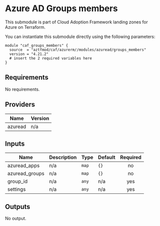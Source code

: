 # Azure AD Groups members

This submodule is part of Cloud Adoption Framework landing zones for Azure on Terraform.

You can instantiate this submodule directly using the following parameters:

```
module "caf_groups_members" {
  source  = "aztfmod/caf/azurerm//modules/azuread/groups_members"
  version = "4.21.2"
  # insert the 2 required variables here
}
```

<!-- BEGINNING OF PRE-COMMIT-TERRAFORM DOCS HOOK -->
## Requirements

No requirements.

## Providers

| Name | Version |
|------|---------|
| azuread | n/a |

## Inputs

| Name | Description | Type | Default | Required |
|------|-------------|------|---------|:--------:|
| azuread\_apps | n/a | `map` | `{}` | no |
| azuread\_groups | n/a | `map` | `{}` | no |
| group\_id | n/a | `any` | n/a | yes |
| settings | n/a | `any` | n/a | yes |

## Outputs

No output.

<!-- END OF PRE-COMMIT-TERRAFORM DOCS HOOK -->